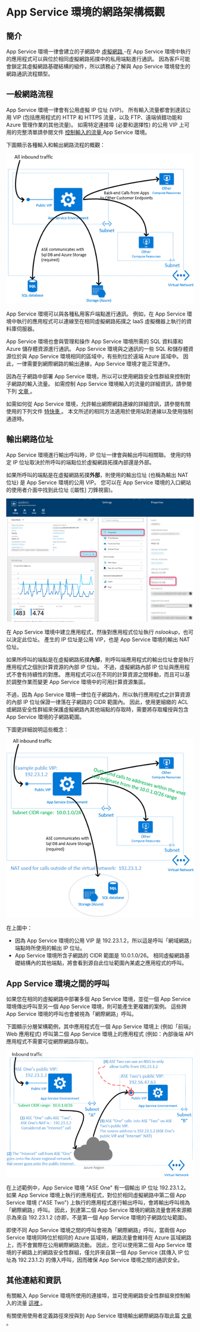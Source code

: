 <properties 
    pageTitle="App Service 環境的網路架構概觀" 
    description="App Service 環境網路拓撲的架構概觀。" 
    services="app-service" 
    documentationCenter="" 
    authors="stefsch" 
    manager="wpickett" 
    editor=""/>

<tags 
    ms.service="app-service" 
    ms.workload="na" 
    ms.tgt_pltfrm="na" 
    ms.devlang="na" 
    ms.topic="article" 
    ms.date="10/01/2015" 
    ms.author="stefsch"/>   


# App Service 環境的網路架構概觀

## 簡介

App Service 環境一律會建立的子網路中 [虛擬網路 ][virtualnetwork] -在 App Service 環境中執行的應用程式可以與位於相同虛擬網路拓撲中的私用端點進行通訊。 因為客戶可能會鎖定其虛擬網路基礎結構的組件，所以請務必了解與 App Service 環境發生的網路通訊流程類型。

## 一般網路流程

App Service 環境一律會有公用虛擬 IP 位址 (VIP)。 所有輸入流量都會到達該公用 VIP (包括應用程式的 HTTP 和 HTTPS 流量，以及 FTP、遠端偵錯功能和 Azure 管理作業的其他流量)。 如需特定連接埠 (必要和選擇性) 的公用 VIP 上可用的完整清單請參閱文件 [控制輸入的流量 ][controllinginboundtraffic] App Service 環境。

下圖顯示各種輸入和輸出網路流程的概觀：

![一般網路流程][generalnetworkflows]

App Service 環境可以與各種私用客戶端點進行通訊。 例如，在 App Service 環境中執行的應用程式可以連線至在相同虛擬網路拓撲之 IaaS 虛擬機器上執行的資料庫伺服器。

App Service 環境也會與管理和操作 App Service 環境所需的 SQL 資料庫和 Azure 儲存體資源進行通訊。 App Service 環境與之通訊的一些 SQL 和儲存體資源位於與 App Service 環境相同的區域中，有些則位於遠端 Azure 區域中。 因此，一律需要到網際網路的輸出連線，App Service 環境才能正常運作。

因為在子網路中部署 App Service 環境，所以可以使用網路安全性群組來控制對子網路的輸入流量。 如需控制 App Service 環境輸入的流量的詳細資訊，請參閱下列 [文章 ][controllinginboundtraffic]。

如需如何從 App Service 環境，允許輸出網際網路連線的詳細資訊，請參閱有關使用的下列文件 [特快車 ][expressroute]。 本文所述的相同方法適用於使用站對連線以及使用強制通道時。

## 輸出網路位址

App Service 環境進行輸出呼叫時，IP 位址一律會與輸出呼叫相關聯。 使用的特定 IP 位址取決於所呼叫的端點位於虛擬網路拓撲內部還是外部。

如果所呼叫的端點是在虛擬網路拓撲**外部**，則使用的輸出位址 (也稱為輸出 NAT 位址) 是 App Service 環境的公用 VIP。 您可以在 App Service 環境的入口網站的使用者介面中找到此位址 ([屬性] 刀鋒視窗)。

![輸出 IP 位址][outboundipaddress]

在 App Service 環境中建立應用程式，然後對應用程式位址執行 *nslookup*，也可以決定此位址。 產生的 IP 位址是公用 VIP，也是 App Service 環境的輸出 NAT 位址。

如果所呼叫的端點是在虛擬網路拓撲**內部**，則呼叫端應用程式的輸出位址會是執行應用程式之個別計算資源的內部 IP 位址。 不過，虛擬網路內部 IP 位址與應用程式不會有持續性的對應。 應用程式可以在不同的計算資源之間移動，而且可以基於調整作業而變更 App Service 環境中的可用計算資源集區。

不過，因為 App Service 環境一律位在子網路內，所以執行應用程式之計算資源的內部 IP 位址保證一律落在子網路的 CIDR 範圍內。 因此，使用更細緻的 ACL 或網路安全性群組來保護虛擬網路內其他端點的存取時，需要將存取權授與包含 App Service 環境的子網路範圍。

下圖更詳細說明這些概念：

![輸出網路位址][outboundnetworkaddresses]

在上圖中：

- 因為 App Service 環境的公用 VIP 是 192.23.1.2，所以這是呼叫「網域網路」端點時所使用的輸出 IP 位址。
- App Service 環境所含子網路的 CIDR 範圍是 10.0.1.0/26。 相同虛擬網路基礎結構內的其他端點，將會看到源自此位址範圍內某處之應用程式的呼叫。

## App Service 環境之間的呼叫

如果您在相同的虛擬網路中部署多個 App Service 環境，並從一個 App Service 環境傳出呼叫至另一個 App Service 環境，則可能產生更複雜的案例。 這些跨 App Service 環境的呼叫也會被視為「網際網路」呼叫。

下圖顯示分層架構範例，其中應用程式在一個 App Service 環境上 (例如「前端」Web 應用程式) 呼叫第二個 App Service 環境上的應用程式 (例如：內部後端 API 應用程式不需要可從網際網路存取)。

![App Service 環境之間的呼叫][callsbetweenappserviceenvironments]

在上述範例中，App Service 環境 "ASE One" 有一個輸出 IP 位址 192.23.1.2。 如果 App Service 環境上執行的應用程式，對位於相同虛擬網路中第二個 App Service 環境 ("ASE Two") 上執行的應用程式進行輸出呼叫，會將輸出呼叫視為「網際網路」呼叫。 因此，到達第二個 App Service 環境的網路流量會將來源顯示為來自 192.23.1.2 (亦即，不是第一個 App Service 環境的子網路位址範圍)。

即使不同 App Service 環境之間的呼叫會視為「網際網路」呼叫，當兩個 App Service 環境同時位於相同的 Azure 區域時，網路流量會維持在 Azure 區域網路上，而不會實際在公用網際網路流動。 因此，您可以使用第二個 App Service 環境的子網路上的網路安全性群組，僅允許來自第一個 App Service (其傳入 IP 位址為 192.23.1.2) 的傳入呼叫，因而確保 App Service 環境之間的通訊安全。

## 其他連結和資訊

有關輸入 App Service 環境所使用的連接埠，並可使用網路安全性群組來控制輸入的流量 [這裡 ][controllinginboundtraffic]。

有關使用使用者定義路徑來授與到 App Service 環境輸出網際網路存取此篇 [文章 ][expressroute]。





[virtualnetwork]: http://azure.microsoft.com/services/virtual-network/ 
[controllinginboundtraffic]: http://azure.microsoft.com/documentation/articles/app-service-app-service-environment-control-inbound-traffic/ 
[expressroute]: http://azure.microsoft.com/documentation/articles/app-service-app-service-environment-network-configuration-expressroute/ 
[generalnetworkflows]: ./media/app-service-app-service-environment-network-architecture-overview/NetworkOverview-1.png 
[outboundipaddress]: ./media/app-service-app-service-environment-network-architecture-overview/OutboundIPAddress-1.png 
[outboundnetworkaddresses]: ./media/app-service-app-service-environment-network-architecture-overview/OutboundNetworkAddresses-1.png 
[callsbetweenappserviceenvironments]: ./media/app-service-app-service-environment-network-architecture-overview/CallsBetweenEnvironments-1.png 

